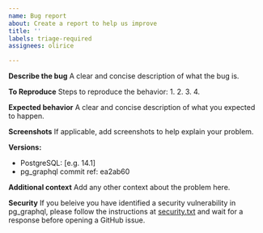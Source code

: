 ```yaml
---
name: Bug report
about: Create a report to help us improve
title: ''
labels: triage-required
assignees: olirice

---
```


**Describe the bug**
A clear and concise description of what the bug is.

**To Reproduce**
Steps to reproduce the behavior:
1.
2.
3.
4.

**Expected behavior**
A clear and concise description of what you expected to happen.

**Screenshots**
If applicable, add screenshots to help explain your problem.

**Versions:**
 - PostgreSQL: [e.g. 14.1]
 - pg_graphql commit ref: ea2ab60

**Additional context**
Add any other context about the problem here.

**Security**
If you beleive you have identified a security vulnerability in pg_graphql, please follow the instructions at [security.txt](https://khulnasoft.com/.well-known/security.txt) and wait for a response before opening a GitHub issue.
